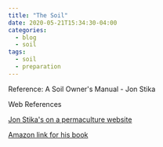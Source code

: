 ```yaml
---
title: "The Soil"
date: 2020-05-21T15:34:30-04:00
categories:
  - blog
  - soil
tags:
  - soil
  - preparation
---
```


Reference: A Soil Owner's Manual - Jon Stika

Web References
 
 [Jon Stika's on a permaculture website](https://permies.com/wiki/132648/Jon-Stika-Author-Soil-Owner) 

 [Amazon link for his book](https://www.amazon.com/Soil-Owners-Manual-Restore-Maintain/dp/1530431263/?tag=pfa12-20)	